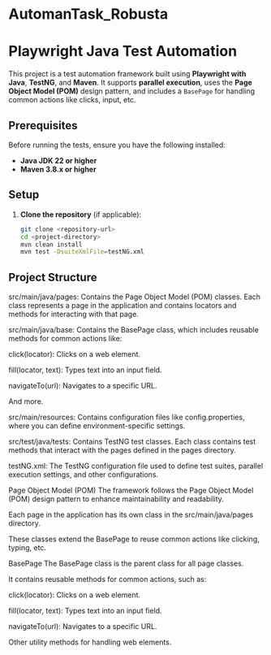# AutomanTask_Robusta
# Playwright Java Test Automation

This project is a test automation framework built using **Playwright with Java**, **TestNG**, and **Maven**. It supports **parallel execution**, uses the **Page Object Model (POM)** design pattern, and includes a `BasePage` for handling common actions like clicks, input, etc.

## Prerequisites

Before running the tests, ensure you have the following installed:
- **Java JDK 22 or higher**
- **Maven 3.8.x or higher**

## Setup

1. **Clone the repository** (if applicable):
   ```bash
   git clone <repository-url>
   cd <project-directory>
   mvn clean install
   mvn test -DsuiteXmlFile=testNG.xml

 ##  Project Structure
src/main/java/pages: Contains the Page Object Model (POM) classes. Each class represents a page in the application and contains locators and methods for interacting with that page.

src/main/java/base: Contains the BasePage class, which includes reusable methods for common actions like:

click(locator): Clicks on a web element.

fill(locator, text): Types text into an input field.

navigateTo(url): Navigates to a specific URL.

And more.

src/main/resources: Contains configuration files like config.properties, where you can define environment-specific settings.

src/test/java/tests: Contains TestNG test classes. Each class contains test methods that interact with the pages defined in the pages directory.

testNG.xml: The TestNG configuration file used to define test suites, parallel execution settings, and other configurations.

Page Object Model (POM)
The framework follows the Page Object Model (POM) design pattern to enhance maintainability and readability.

Each page in the application has its own class in the src/main/java/pages directory.

These classes extend the BasePage to reuse common actions like clicking, typing, etc.

BasePage
The BasePage class is the parent class for all page classes.

It contains reusable methods for common actions, such as:

click(locator): Clicks on a web element.

fill(locator, text): Types text into an input field.

navigateTo(url): Navigates to a specific URL.

Other utility methods for handling web elements.

